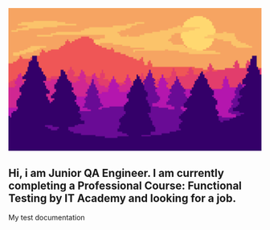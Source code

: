 ![Header](https://github.com/LozkoMatvei/LozkoMATVEI/blob/main/assets/1.png)

## Hi, i am Junior QA Engineer. I am currently completing a Professional Course: Functional Testing by IT Academy and looking for a job.

My test documentation